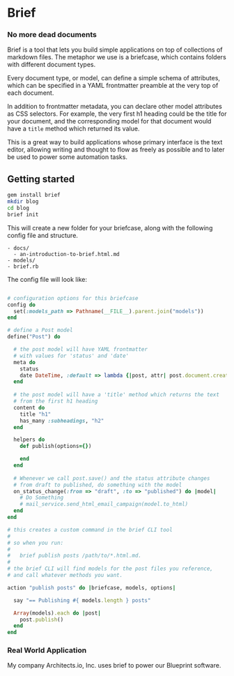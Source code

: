 # Brief 

### No more dead documents 

Brief is a tool that lets you build simple applications on top of
collections of markdown files.  The metaphor we use is a briefcase,
which contains folders with different document types.

Every document type, or model, can define a simple schema of attributes, 
which can be specified in a YAML frontmatter preamble at the very top of
each document.  

In addition to frontmatter metadata, you can declare other model
attributes as CSS selectors.  For example, the very first h1 heading
could be the title for your document, and the corresponding model for
that document would have a `title` method which returned its value.

This is a great way to build applications whose primary interface is the
text editor, allowing writing and thought to flow as freely as possible
and to later be used to power some automation tasks.

## Getting started 

```bash
gem install brief
mkdir blog
cd blog 
brief init
```

This will create a new folder for your briefcase, along with the
following config file and structure.

```
- docs/
  - an-introduction-to-brief.html.md
- models/
- brief.rb
```

The config file will look like:

```ruby

# configuration options for this briefcase
config do
  set(:models_path => Pathname(__FILE__).parent.join("models"))
end

# define a Post model
define("Post") do

  # the post model will have YAML frontmatter 
  # with values for 'status' and 'date'
  meta do
    status
    date DateTime, :default => lambda {|post, attr| post.document.created_at }
  end
  
  # the post model will have a 'title' method which returns the text
  # from the first h1 heading
  content do
    title "h1"
    has_many :subheadings, "h2"
  end

  helpers do
    def publish(options={})

    end
  end
  
  # Whenever we call post.save() and the status attribute changes
  # from draft to published, do something with the model
  on_status_change(:from => "draft", :to => "published") do |model|
    # Do Something
    # mail_service.send_html_email_campaign(model.to_html)
  end
end

# this creates a custom command in the brief CLI tool
#
# so when you run:
# 
#   brief publish posts /path/to/*.html.md.
#
# the brief CLI will find models for the post files you reference,
# and call whatever methods you want.

action "publish posts" do |briefcase, models, options|

  say "== Publishing #{ models.length } posts"

  Array(models).each do |post|
    post.publish()
  end
end
```

### Real World Application

My company Architects.io, Inc. uses brief to power our Blueprint
software.   

